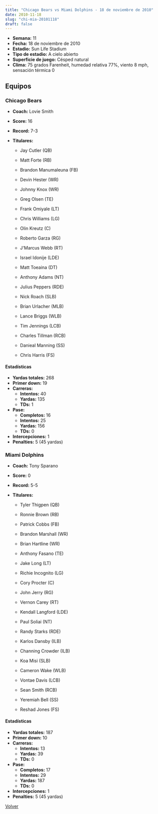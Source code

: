 ```yaml
---
title: "Chicago Bears vs Miami Dolphins - 18 de noviembre de 2010"
date: 2010-11-18
slug: "chi-mia-20101118"
draft: false
---
```


- **Semana:** 11
- **Fecha:** 18 de noviembre de 2010
- **Estadio:** Sun Life Stadium
- **Tipo de estadio:** A cielo abierto
- **Superficie de juego:** Césped natural
- **Clima:** 75 grados Farenheit, humedad relativa 77%, viento 8 mph, sensación térmica 0

## Equipos


### Chicago Bears
* **Coach:** Lovie Smith
* **Score:** 16
* **Record:** 7-3
* **Titulares:** 

  * Jay Cutler (QB) 

  * Matt Forte (RB) 

  * Brandon Manumaleuna (FB) 

  * Devin Hester (WR) 

  * Johnny Knox (WR) 

  * Greg Olsen (TE) 

  * Frank Omiyale (LT) 

  * Chris Williams (LG) 

  * Olin Kreutz (C) 

  * Roberto Garza (RG) 

  * J'Marcus Webb (RT) 

  * Israel Idonije (LDE) 

  * Matt Toeaina (DT) 

  * Anthony Adams (NT) 

  * Julius Peppers (RDE) 

  * Nick Roach (SLB) 

  * Brian Urlacher (MLB) 

  * Lance Briggs (WLB) 

  * Tim Jennings (LCB) 

  * Charles Tillman (RCB) 

  * Danieal Manning (SS) 

  * Chris Harris (FS) 

#### Estadísticas
* **Yardas totales:** 268
* **Primer down:** 19
* **Carreras:**
  * **Intentos:** 40
  * **Yardas:** 135
  * **TDs:** 1
* **Pase:**
  * **Completos:** 16
  * **Intentos:** 25
  * **Yardas:** 156
  * **TDs:** 0
* **Intercepciones:** 1
* **Penalties:** 5 (45 yardas)

### Miami Dolphins
* **Coach:** Tony Sparano
* **Score:** 0
* **Record:** 5-5
* **Titulares:** 

  * Tyler Thigpen (QB) 

  * Ronnie Brown (RB) 

  * Patrick Cobbs (FB) 

  * Brandon Marshall (WR) 

  * Brian Hartline (WR) 

  * Anthony Fasano (TE) 

  * Jake Long (LT) 

  * Richie Incognito (LG) 

  * Cory Procter (C) 

  * John Jerry (RG) 

  * Vernon Carey (RT) 

  * Kendall Langford (LDE) 

  * Paul Soliai (NT) 

  * Randy Starks (RDE) 

  * Karlos Dansby (ILB) 

  * Channing Crowder (ILB) 

  * Koa Misi (SLB) 

  * Cameron Wake (WLB) 

  * Vontae Davis (LCB) 

  * Sean Smith (RCB) 

  * Yeremiah Bell (SS) 

  * Reshad Jones (FS) 

#### Estadísticas
* **Yardas totales:** 187
* **Primer down:** 10
* **Carreras:**
  * **Intentos:** 13
  * **Yardas:** 39
  * **TDs:** 0
* **Pase:**
  * **Completos:** 17
  * **Intentos:** 29
  * **Yardas:** 187
  * **TDs:** 0
* **Intercepciones:** 1
* **Penalties:** 5 (45 yardas)


[Volver](/historia/2010)
